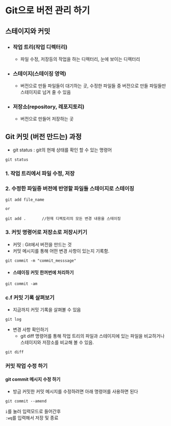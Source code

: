 # Git으로 버전 관리 하기

## 스테이지와 커밋

- ### 작업 트리(작업 디렉터리)
  - 파일 수정, 저장등의 작업을 하는 디렉터리, 눈에 보이는 디렉터리
- ### 스테이지(스테이징 영역)
  - 버전으로 만들 파일들이 대기하는 곳, 수정한 파일들 중 버전으로 만들 파일들만 스테이지로 넘겨 줄 수 있음
- ### 저장소(repository, 레포지토리)
  - 버전으로 만들어 저장하는 곳

## Git 커밋 (버전 만드는) 과정

- git status : git의 현재 상태를 확인 할 수 있는 명령어

```
git status
```

### 1. 작업 트리에서 파일 수정, 저장

### 2. 수정한 파일중 버전에 반영할 파일들 스테이지로 스테이징

```
git add file_name

or

git add .       //현재 디렉토리의 모든 변경 내용을 스테이징
```

### 3. 커밋 명령어로 저장소로 저장시키기

- 커밋 : Git에서 버전을 만드는 것
- 커밋 메시지를 통해 어떤 변경 사항이 있는지 기록함.

```
git commit -m "commit_messsage"
```

- #### 스테이징 커밋 한꺼번에 처리하기

```
git commit -am
```

### c.f 커밋 기록 살펴보기

- 지금까지 커밋 기록을 살펴볼 수 있음

```
git log
```

- 변경 사항 확인하기
  - git diff 명령어를 통해 작업 트리의 파일과 스테이지에 있는 파일을 비교하거나 스테이지와 저장소를 비교해 볼 수 있음.

```
git diff
```

### 커밋 작업 수정 하기

#### git commit 메시지 수정 하기

- 방금 커밋한 커밋 메시지를 수정하려면 아래 명령어를 사용하면 된다

```
git commit --amend
```

`i`를 눌러 입력모드로 들어간후  
`:wq`를 입력해서 저장 및 종료
